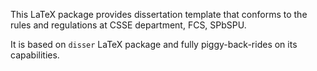 This LaTeX package provides dissertation template that conforms to the rules
and regulations at CSSE department, FCS, SPbSPU.

It is based on `disser` LaTeX package and fully piggy-back-rides on its
capabilities.
